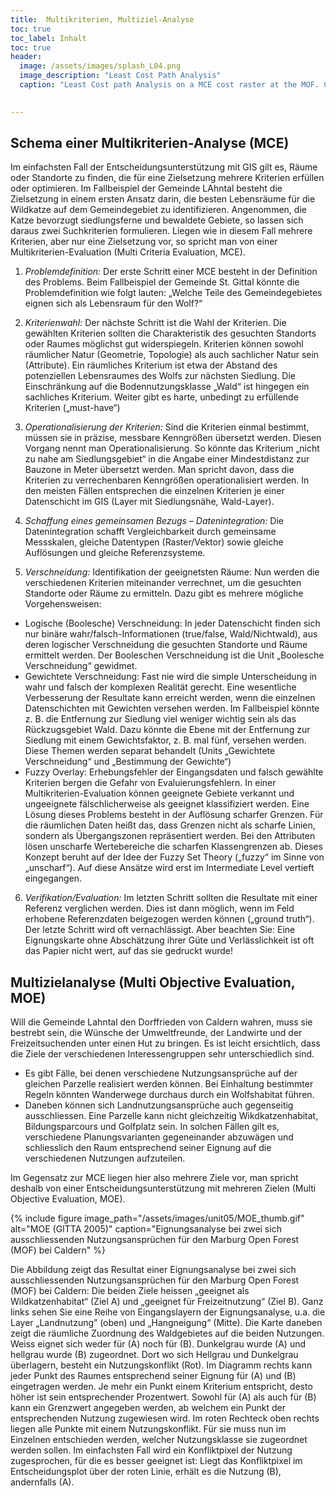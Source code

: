 ```yaml
---
title:  Multikriterien, Multiziel-Analyse 
toc: true
toc_label: Inhalt
toc: true
header:
  image: /assets/images/splash_L04.png
  image_description: "Least Cost Path Analysis"
  caption: "Least Cost path Analysis on a MCE cost raster at the MOF. CC0 AG UI"
  

---
```




## Schema einer Multikriterien-Analyse (MCE)

Im einfachsten Fall der Entscheidungsunterstützung mit GIS gilt es, Räume oder Standorte zu finden, die für eine Zielsetzung mehrere Kriterien erfüllen oder optimieren. Im Fallbeispiel der Gemeinde LAhntal besteht die Zielsetzung in einem ersten Ansatz darin, die besten Lebensräume für die Wildkatze auf dem Gemeindegebiet zu identifizieren. Angenommen, die Katze bevorzugt siedlungsferne und bewaldete Gebiete, so lassen sich daraus zwei Suchkriterien formulieren. Liegen wie in diesem Fall mehrere Kriterien, aber nur eine Zielsetzung vor, so spricht man von einer Multikriterien-Evaluation (Multi Criteria Evaluation, MCE).

1. *Problemdefinition:*
Der erste Schritt einer MCE besteht in der Definition des Problems. Beim Fallbeispiel der Gemeinde St. Gittal könnte die Problemdefinition wie folgt lauten: „Welche Teile des Gemeindegebietes eignen sich als Lebensraum für den Wolf?“

2. *Kriterienwahl:*
Der nächste Schritt ist die Wahl der Kriterien. Die gewählten Kriterien sollten die Charakteristik des gesuchten Standorts oder Raumes möglichst gut widerspiegeln. Kriterien können sowohl räumlicher Natur (Geometrie, Topologie) als auch sachlicher Natur sein (Attribute). Ein räumliches Kriterium ist etwa der Abstand des potenziellen Lebensraumes des Wolfs zur nächsten Siedlung. Die Einschränkung auf die Bodennutzungsklasse „Wald“ ist hingegen ein sachliches Kriterium. Weiter gibt es harte, unbedingt zu erfüllende Kriterien („must-have“) 

3. *Operationalisierung der Kriterien:*
Sind die Kriterien einmal bestimmt, müssen sie in präzise, messbare Kenngrößen übersetzt werden. Diesen Vorgang nennt man Operationalisierung. So könnte das Kriterium „nicht zu nahe am Siedlungsgebiet“ in die Angabe einer Mindestdistanz zur Bauzone in Meter übersetzt werden. Man spricht davon, dass die Kriterien zu verrechenbaren Kenngrößen operationalisiert werden. In den meisten Fällen entsprechen die einzelnen Kriterien je einer Datenschicht im GIS (Layer mit Siedlungsnähe, Wald-Layer).

4. *Schaffung eines gemeinsamen Bezugs – Datenintegration:*
Die Datenintegration schafft Vergleichbarkeit durch gemeinsame Messskalen, gleiche Datentypen (Raster/Vektor) sowie gleiche Auflösungen und gleiche Referenzsysteme.

5. *Verschneidung:*
Identifikation der geeignetsten Räume: Nun werden die verschiedenen Kriterien miteinander verrechnet, um die gesuchten Standorte oder Räume zu ermitteln. Dazu gibt es mehrere mögliche Vorgehensweisen:
  * Logische (Boolesche) Verschneidung: In jeder Datenschicht finden sich nur binäre wahr/falsch-Informationen (true/false, Wald/Nichtwald), aus deren logischer Verschneidung die gesuchten Standorte und Räume ermittelt werden. Der Booleschen Verschneidung ist die Unit „Boolesche Verschneidung“ gewidmet.
  * Gewichtete Verschneidung: Fast nie wird die simple Unterscheidung in wahr und falsch der komplexen Realität gerecht. Eine wesentliche Verbesserung der Resultate kann erreicht werden, wenn die einzelnen Datenschichten mit Gewichten versehen werden. Im Fallbeispiel könnte z. B. die Entfernung zur Siedlung viel weniger wichtig sein als das Rückzugsgebiet Wald. Dazu könnte die Ebene mit der Entfernung zur Siedlung mit einem Gewichtsfaktor, z. B. mal fünf, versehen werden. Diese Themen werden separat behandelt (Units „Gewichtete Verschneidung“ und „Bestimmung der Gewichte“)
  * Fuzzy Overlay: Erhebungsfehler der Eingangsdaten und falsch gewählte Kriterien bergen die Gefahr von Evaluierungsfehlern. In einer Multikriterien-Evaluation können geeignete Gebiete verkannt und ungeeignete fälschlicherweise als geeignet klassifiziert werden. Eine Lösung dieses Problems besteht in der Auflösung scharfer Grenzen. Für die räumlichen Daten heißt das, dass Grenzen nicht als scharfe Linien, sondern als Übergangszonen repräsentiert werden. Bei den Attributen lösen unscharfe Wertebereiche die scharfen Klassengrenzen ab. Dieses Konzept beruht auf der Idee der Fuzzy Set Theory („fuzzy“ im Sinne von „unscharf“). Auf diese Ansätze wird erst im Intermediate Level vertieft eingegangen.
6. *Verifikation/Evaluation:*
Im letzten Schritt sollten die Resultate mit einer Referenz verglichen werden. Dies ist dann möglich, wenn im Feld erhobene Referenzdaten beigezogen werden können („ground truth“). Der letzte Schritt wird oft vernachlässigt. Aber beachten Sie: Eine Eignungskarte ohne Abschätzung ihrer Güte und Verlässlichkeit ist oft das Papier nicht wert, auf das sie gedruckt wurde!

##  Multizielanalyse (Multi Objective Evaluation, MOE)
	

Will die Gemeinde Lahntal den Dorffrieden von Caldern wahren, muss sie bestrebt sein, die Wünsche der Umweltfreunde, der Landwirte und der Freizeitsuchenden unter einen Hut zu bringen. Es ist leicht ersichtlich, dass die Ziele der verschiedenen Interessengruppen sehr unterschiedlich sind.

*  Es gibt Fälle, bei denen verschiedene Nutzungsansprüche auf der gleichen Parzelle realisiert werden können. Bei Einhaltung bestimmter Regeln könnten Wanderwege durchaus durch ein Wolfshabitat führen.
*  Daneben können sich Landnutzungsansprüche auch gegenseitig ausschliessen. Eine Parzelle kann nicht gleichzeitig Wikdkatzenhabitat, Bildungsparcours und Golfplatz sein. In solchen Fällen gilt es, verschiedene Planungsvarianten gegeneinander abzuwägen und schliesslich den Raum entsprechend seiner Eignung auf die verschiedenen Nutzungen aufzuteilen.

Im Gegensatz zur MCE liegen hier also mehrere Ziele vor, man spricht deshalb von einer Entscheidungsunterstützung mit mehreren Zielen (Multi Objective Evaluation, MOE).


{% include figure image_path="/assets/images/unit05/MOE_thumb.gif" alt="MOE (GITTA 2005)" caption="Eignungsanalyse bei zwei sich ausschliessenden Nutzungsansprüchen für den Marburg Open Forest (MOF) bei Caldern" %}


Die Abbildung zeigt das Resultat einer Eignungsanalyse bei zwei sich ausschliessenden Nutzungsansprüchen für den Marburg Open Forest (MOF) bei Caldern: Die beiden Ziele heissen „geeignet als Wildkatzenhabitat“ (Ziel A) und „geeignet für Freizeitnutzung“ (Ziel B). Ganz links sehen Sie eine Reihe von Eingangslayern der Eignungsanalyse, u.a. die Layer „Landnutzung” (oben) und „Hangneigung“ (Mitte). Die Karte daneben zeigt die räumliche Zuordnung des Waldgebietes auf die beiden Nutzungen. Weiss eignet sich weder für (A) noch für (B). Dunkelgrau wurde (A) und hellgrau wurde (B) zugeordnet. Dort wo sich Hellgrau und Dunkelgrau überlagern, besteht ein Nutzungskonflikt (Rot).
Im Diagramm rechts kann jeder Punkt des Raumes entsprechend seiner Eignung für (A) und (B) eingetragen werden. Je mehr ein Punkt einem Kriterium entspricht, desto höher ist sein entsprechender Prozentwert. Sowohl für (A) als auch für (B) kann ein Grenzwert angegeben werden, ab welchem ein Punkt der entsprechenden Nutzung zugewiesen wird. Im roten Rechteck oben rechts liegen alle Punkte mit einem Nutzungskonflikt. Für sie muss nun im Einzelnen entschieden werden, welcher Nutzungsklasse sie zugeordnet werden sollen. Im einfachsten Fall wird ein Konfliktpixel der Nutzung zugesprochen, für die es besser geeignet ist: Liegt das Konfliktpixel im Entscheidungsplot über der roten Linie, erhält es die Nutzung (B), andernfalls (A).
